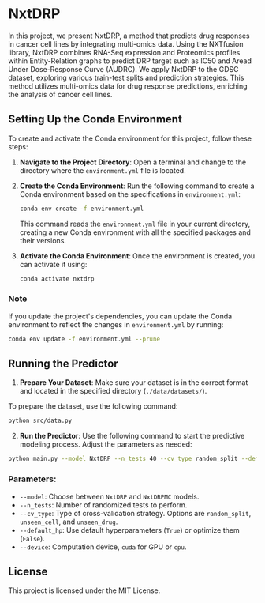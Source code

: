 # NxtDRP  
In this project, we present NxtDRP, a method that predicts drug responses in cancer cell lines by integrating multi-omics data. Using the NXTfusion library, NxtDRP combines RNA-Seq expression and Proteomics profiles within Entity-Relation graphs to predict DRP target such as IC50 and Aread Under Dose-Response Curve (AUDRC). We apply NxtDRP to the GDSC dataset, exploring various train-test splits and prediction strategies. This method utilizes multi-omics data for drug response predictions, enriching the analysis of cancer cell lines.

## Setting Up the Conda Environment
To create and activate the Conda environment for this project, follow these steps:

1. **Navigate to the Project Directory**: Open a terminal and change to the directory where the `environment.yml` file is located.

2. **Create the Conda Environment**: Run the following command to create a Conda environment based on the specifications in `environment.yml`:
    ```bash
    conda env create -f environment.yml
    ```

    This command reads the `environment.yml` file in your current directory, creating a new Conda environment with all the specified packages and their versions.

3. **Activate the Conda Environment**: Once the environment is created, you can activate it using:

    ```bash
    conda activate nxtdrp
    ```


### Note

If you update the project's dependencies, you can update the Conda environment to reflect the changes in `environment.yml` by running:

```bash
conda env update -f environment.yml --prune
```


## Running the Predictor

1. **Prepare Your Dataset**: Make sure your dataset is in the correct format and located in the specified directory (`./data/datasets/`). 

To prepare the dataset, use the following command:
```bash
python src/data.py 
```

2. **Run the Predictor**: Use the following command to start the predictive modeling process. Adjust the parameters as needed:

```bash
python main.py --model NxtDRP --n_tests 40 --cv_type random_split --default_hp True --device cuda
```

### Parameters:
- `--model`: Choose between `NxtDRP` and `NxtDRPMC` models.
- `--n_tests`: Number of randomized tests to perform.
- `--cv_type`: Type of cross-validation strategy. Options are `random_split`, `unseen_cell`, and `unseen_drug`.
- `--default_hp`: Use default hyperparameters (`True`) or optimize them (`False`).
- `--device`: Computation device, `cuda` for GPU or `cpu`.


## License 
This project is licensed under the MIT License.
